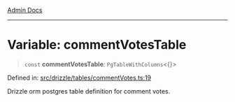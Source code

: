 [Admin Docs](/)

***

# Variable: commentVotesTable

> `const` **commentVotesTable**: `PgTableWithColumns`\<\{\}\>

Defined in: [src/drizzle/tables/commentVotes.ts:19](https://github.com/syedali237/talawa-api/blob/aa4e819f67def774740606c7a534dc013cdfe393/src/drizzle/tables/commentVotes.ts#L19)

Drizzle orm postgres table definition for comment votes.
